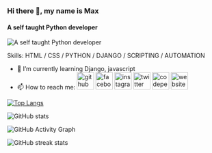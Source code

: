 ### Hi there 👋, my name is Max
#### A self taught Python developer
![A self taught Python developer](https://oms.systems/images/hello-world.jpg)


Skills: HTML / CSS / PYTHON / DJANGO / SCRIPTING / AUTOMATION

- 🌱 I’m currently learning Django, javascript 
- 📫 How to reach me: [<img src='https://cdn.jsdelivr.net/npm/simple-icons@3.0.1/icons/github.svg' alt='github' height='40'>](https://github.com/3h04m1)  [<img src='https://cdn.jsdelivr.net/npm/simple-icons@3.0.1/icons/facebook.svg' alt='facebook' height='40'>](https://www.facebook.com/3h04m1)  [<img src='https://cdn.jsdelivr.net/npm/simple-icons@3.0.1/icons/instagram.svg' alt='instagram' height='40'>](https://www.instagram.com/3h04m1/)  [<img src='https://cdn.jsdelivr.net/npm/simple-icons@3.0.1/icons/twitter.svg' alt='twitter' height='40'>](https://twitter.com/3h04m11)  [<img src='https://cdn.jsdelivr.net/npm/simple-icons@3.0.1/icons/codepen.svg' alt='codepen' height='40'>](https://codepen.io/usr_unknown)  [<img src='https://cdn.jsdelivr.net/npm/simple-icons@3.0.1/icons/icloud.svg' alt='website' height='40'>](3h04m1.github.io)   


[![Top Langs](https://github-readme-stats.vercel.app/api/top-langs/?username=3h04m1&hide=html,css&theme=monokai)](https://github.com/anuraghazra/github-readme-stats)

![GitHub stats](https://github-readme-stats.vercel.app/api?username=3h04m1&show_icons=true&count_private=true&theme=monokai)  

![GitHub Activity Graph](https://activity-graph.herokuapp.com/graph?username=3h04m1&theme=monokai)  

![GitHub streak stats](https://github-readme-streak-stats.herokuapp.com/?user=3h04m1&theme=monokai)  



